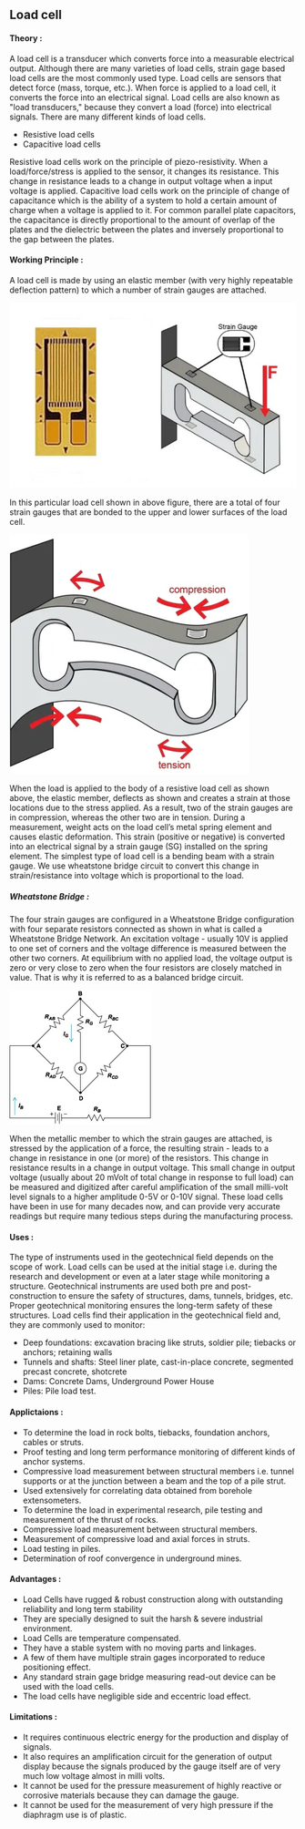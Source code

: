 ## Load cell
#### Theory : 
  A load cell is a transducer which converts force into a measurable electrical output. Although there are many varieties of load cells, strain gage based load cells are the most commonly used type.
Load cells are sensors that detect force (mass, torque, etc.).
When force is applied to a load cell, it converts the force into an electrical signal. Load cells are also known as "load transducers," because they convert a load (force) into electrical signals.
There are many different kinds of load cells.

- Resistive load cells 
- Capacitive load cells 

Resistive load cells work on the principle of piezo-resistivity. When a load/force/stress is applied to the sensor, it changes its resistance. This change in resistance leads to a change in output voltage when a input voltage is applied.
Capacitive load cells work on the principle of change of capacitance which is the ability of a system to hold a certain amount of charge when a voltage is applied to it. For common parallel plate capacitors, the capacitance is directly proportional to the amount of overlap of the plates and the dielectric between the plates and inversely proportional to the gap between the plates.

#### Working Principle : 

A load cell is made by using an elastic member (with very highly repeatable deflection pattern) to which a number of strain gauges are attached.

![*Turbine_constr2*](images/loadcell.png)

In this particular load cell shown in above figure, there are a total of four strain gauges that are bonded to the upper and lower surfaces of the load cell.

![*Turbine_constr2*](images/loadcell2.png)


When the load is applied to the body of a resistive load cell as shown above, the elastic member, deflects as shown and creates a strain at those locations due to the stress applied. As a result, two of the strain gauges are in compression, whereas the other two are in tension.
During a measurement, weight acts on the load cell’s metal spring element and causes elastic deformation.
This strain (positive or negative) is converted into an electrical signal by a strain gauge (SG) installed on the spring element. The simplest type of load cell is a bending beam with a strain gauge.
We use wheatstone bridge circuit to convert this change in strain/resistance into voltage which is proportional to the load.
##### Wheatstone Bridge :

The four strain gauges are configured in a Wheatstone Bridge configuration with four separate resistors connected as shown in what is called a Wheatstone Bridge Network.
An excitation voltage - usually 10V is applied to one set of corners and the voltage difference is measured between the other two corners. At equilibrium with no applied load, the voltage output is zero or very close to zero when the four resistors are closely matched in value. That is why it is referred to as a balanced bridge circuit.

![*Turbine_constr2*](images/loadcell3.png)

When the metallic member to which the strain gauges are attached, is stressed by the application of a force, the resulting strain - leads to a change in resistance in one (or more) of the resistors. This change in resistance results in a change in output voltage. This small change in output voltage (usually about 20 mVolt of total change in response to full load) can be measured and digitized after careful amplification of the small milli-volt level signals to a higher amplitude 0-5V or 0-10V signal.
These load cells have been in use for many decades now, and can provide very accurate readings but require many tedious steps during the manufacturing process.

#### Uses :
The type of instruments used in the geotechnical field depends on the scope of work. Load cells can be used at the initial stage i.e. during the research and development or even at a later stage while monitoring a structure.
Geotechnical instruments are used both pre and post-construction to ensure the safety of structures, dams, tunnels, bridges, etc. Proper geotechnical monitoring ensures the long-term safety of these structures.
Load cells find their application in the geotechnical field and, they are commonly used to monitor:

- 	Deep foundations: excavation bracing like struts, soldier pile; tiebacks or anchors; retaining walls
- 	Tunnels and shafts: Steel liner plate, cast-in-place concrete, segmented precast concrete, shotcrete
- 	Dams: Concrete Dams, Underground Power House
- 	Piles: Pile load test.

#### Applictaions :

- 	To determine the load in rock bolts, tiebacks, foundation anchors, cables or struts.
- 	Proof testing and long term performance monitoring of different kinds of anchor systems.
- 	Compressive load measurement between structural members i.e. tunnel supports or at the junction between a beam and the top of a pile strut.
- 	Used extensively for correlating data obtained from borehole extensometers.
- 	To determine the load in experimental research, pile testing and measurement of the thrust of rocks.
- 	Compressive load measurement between structural members.
- 	Measurement of compressive load and axial forces in struts.
- 	Load testing in piles.
- 	Determination of roof convergence in underground mines.

#### Advantages : 

- 	Load Cells have rugged & robust construction along with outstanding reliability and long term stability
- 	They are specially designed to suit the harsh & severe industrial environment.
- 	Load Cells are temperature compensated.
- 	They have a stable system with no moving parts and linkages.
- 	A few of them have multiple strain gages incorporated to reduce positioning effect.
- 	Any standard strain gage bridge measuring read-out device can be used with the load cells.
- 	The load cells have negligible side and eccentric load effect.

#### Limitations :

- 	It requires continuous electric energy for the production and display of signals.
- 	It also requires an amplification circuit for the generation of output display because the signals produced by the gauge itself are of very much low voltage almost in milli volts.
- 	It cannot be used for the pressure measurement of highly reactive or corrosive materials because they can damage the gauge.
- 	It cannot be used for the measurement of very high pressure if the diaphragm use is of plastic.




